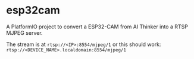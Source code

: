 # esp32cam

A PlatformIO project to convert a ESP32-CAM from AI Thinker into a RTSP MJPEG server.


The stream is at `rtsp://<IP>:8554/mjpeg/1`
or this should work: `rtsp://<DEVICE_NAME>.localdomain:8554/mjpeg/1`

